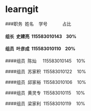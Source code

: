 # learngit

###职务  姓名    学号            占比

#### 组长  史建亮  115583010143    30% 

#### 组员  叶彦成  115583010110    20% 

####组员  陈灿      115583010145    10%   

####组员  苏家积  115583010122    10%   

####组员  邱家裕  115583010106    10%   

####组员  黄灵专  115583010115    10%   

####组员  梁家利  115583010119    10%  